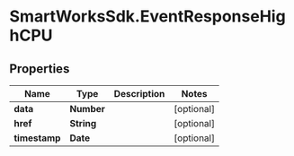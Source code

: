 # SmartWorksSdk.EventResponseHighCPU

## Properties

Name | Type | Description | Notes
------------ | ------------- | ------------- | -------------
**data** | **Number** |  | [optional] 
**href** | **String** |  | [optional] 
**timestamp** | **Date** |  | [optional] 


